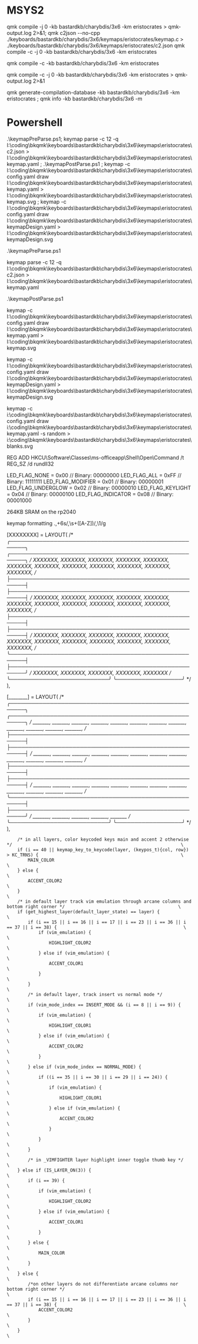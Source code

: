 # MSYS2

qmk compile -j 0 -kb bastardkb/charybdis/3x6 -km eristocrates > qmk-output.log 2>&1; qmk c2json --no-cpp ./keyboards/bastardkb/charybdis/3x6/keymaps/eristocrates/keymap.c > ./keyboards/bastardkb/charybdis/3x6/keymaps/eristocrates/c2.json
qmk compile -c -j 0 -kb bastardkb/charybdis/3x6 -km eristocrates

qmk compile -c -kb bastardkb/charybdis/3x6 -km eristocrates

qmk compile -c -j 0 -kb bastardkb/charybdis/3x6 -km eristocrates > qmk-output.log 2>&1

qmk generate-compilation-database -kb bastardkb/charybdis/3x6 -km eristocrates ;
qmk info -kb bastardkb/charybdis/3x6 -m

# Powershell

.\keymapPreParse.ps1; keymap parse -c 12 -q I:\coding\bkqmk\keyboards\bastardkb\charybdis\3x6\keymaps\eristocrates\c2.json > I:\coding\bkqmk\keyboards\bastardkb\charybdis\3x6\keymaps\eristocrates\keymap.yaml ; .\keymapPostParse.ps1 ; keymap -c I:\coding\bkqmk\keyboards\bastardkb\charybdis\3x6\keymaps\eristocrates\config.yaml draw I:\coding\bkqmk\keyboards\bastardkb\charybdis\3x6\keymaps\eristocrates\keymap.yaml > I:\coding\bkqmk\keyboards\bastardkb\charybdis\3x6\keymaps\eristocrates\keymap.svg ; keymap -c I:\coding\bkqmk\keyboards\bastardkb\charybdis\3x6\keymaps\eristocrates\config.yaml draw I:\coding\bkqmk\keyboards\bastardkb\charybdis\3x6\keymaps\eristocrates\keymapDesign.yaml > I:\coding\bkqmk\keyboards\bastardkb\charybdis\3x6\keymaps\eristocrates\keymapDesign.svg

.\keymapPreParse.ps1

keymap parse -c 12 -q I:\coding\bkqmk\keyboards\bastardkb\charybdis\3x6\keymaps\eristocrates\c2.json > I:\coding\bkqmk\keyboards\bastardkb\charybdis\3x6\keymaps\eristocrates\keymap.yaml

.\keymapPostParse.ps1

keymap -c I:\coding\bkqmk\keyboards\bastardkb\charybdis\3x6\keymaps\eristocrates\config.yaml draw I:\coding\bkqmk\keyboards\bastardkb\charybdis\3x6\keymaps\eristocrates\keymap.yaml > I:\coding\bkqmk\keyboards\bastardkb\charybdis\3x6\keymaps\eristocrates\keymap.svg

keymap -c I:\coding\bkqmk\keyboards\bastardkb\charybdis\3x6\keymaps\eristocrates\config.yaml draw I:\coding\bkqmk\keyboards\bastardkb\charybdis\3x6\keymaps\eristocrates\keymapDesign.yaml > I:\coding\bkqmk\keyboards\bastardkb\charybdis\3x6\keymaps\eristocrates\keymapDesign.svg

keymap -c i:\coding\bkqmk\keyboards\bastardkb\charybdis\3x6\keymaps\eristocrates\config.yaml draw i:\coding\bkqmk\keyboards\bastardkb\charybdis\3x6\keymaps\eristocrates\keymap.yaml -s random > i:\coding\bkqmk\keyboards\bastardkb\charybdis\3x6\keymaps\eristocrates\blanks.svg

REG ADD HKCU\Software\Classes\ms-officeapp\Shell\Open\Command /t REG_SZ /d rundll32

LED_FLAG_NONE       = 0x00  // Binary: 00000000
LED_FLAG_ALL        = 0xFF  // Binary: 11111111
LED_FLAG_MODIFIER   = 0x01  // Binary: 00000001
LED_FLAG_UNDERGLOW  = 0x02  // Binary: 00000010
LED_FLAG_KEYLIGHT   = 0x04  // Binary: 00000100
LED_FLAG_INDICATOR  = 0x08  // Binary: 00001000

264KB SRAM on the rp2040


keymap formatting
.,+6s/,\s+([A-Z])/,\1/g

  [XXXXXXXX] = LAYOUT(
  /* ╭──────────────────────────────────────────────────────╮ ╭──────────────────────────────────────────────────────╮ */
       XXXXXXX, XXXXXXX, XXXXXXX, XXXXXXX, XXXXXXX, XXXXXXX,    XXXXXXX, XXXXXXX, XXXXXXX, XXXXXXX, XXXXXXX, XXXXXXX,
  /* ├──────────────────────────────────────────────────────┤ ├──────────────────────────────────────────────────────┤ */
       XXXXXXX, XXXXXXX, XXXXXXX, XXXXXXX, XXXXXXX, XXXXXXX,    XXXXXXX, XXXXXXX, XXXXXXX, XXXXXXX, XXXXXXX, XXXXXXX,
  /* ├──────────────────────────────────────────────────────┤ ├──────────────────────────────────────────────────────┤ */
       XXXXXXX, XXXXXXX, XXXXXXX, XXXXXXX, XXXXXXX, XXXXXXX,    XXXXXXX, XXXXXXX, XXXXXXX, XXXXXXX, XXXXXXX, XXXXXXX,
  /* ╰──────────────────────────────────────────────────────┤ ├──────────────────────────────────────────────────────╯ */
                                  XXXXXXX, XXXXXXX, XXXXXXX,    XXXXXXX, XXXXXXX
  /*                            ╰───────────────────────────╯ ╰──────────────────╯                                     */
  ),

  [________] = LAYOUT(
  /* ╭──────────────────────────────────────────────────────╮ ╭──────────────────────────────────────────────────────╮ */
       _______, _______, _______, _______, _______, _______,    _______, _______, _______, _______, _______, _______,
  /* ├──────────────────────────────────────────────────────┤ ├──────────────────────────────────────────────────────┤ */
       _______, _______, _______, _______, _______, _______,    _______, _______, _______, _______, _______, _______,
  /* ├──────────────────────────────────────────────────────┤ ├──────────────────────────────────────────────────────┤ */
       _______, _______, _______, _______, _______, _______,    _______, _______, _______, _______, _______, _______,
  /* ╰──────────────────────────────────────────────────────┤ ├──────────────────────────────────────────────────────╯ */
                                  _______, _______, _______,    _______, _______
  /*                            ╰───────────────────────────╯ ╰──────────────────╯                                     */
  ),

        /* in all layers, color keycoded keys main and accent 2 otherwise */                                                                \
        if (i == 40 || keymap_key_to_keycode(layer, (keypos_t){col, row}) > KC_TRNS) {                                                      \
            MAIN_COLOR                                                                                                                      \
        } else {                                                                                                                            \
            ACCENT_COLOR2                                                                                                                   \
        }                                                                                                                                   \
        /* in default layer track vim emulation through arcane columns and bottom right corner */                                           \
        if (get_highest_layer(default_layer_state) == layer) {                                                                              \
            if (i == 15 || i == 16 || i == 17 || i == 23 || i == 36 || i == 37 || i == 38) {                                                \
                if (vim_emulation) {                                                                                                        \
                    HIGHLIGHT_COLOR2                                                                                                        \
                } else if (vim_emulation) {                                                                                                 \
                    ACCENT_COLOR1                                                                                                           \
                }                                                                                                                           \
            }                                                                                                                               \
            /* in default layer, track insert vs normal mode */                                                                             \
            if (vim_mode_index == INSERT_MODE && (i == 8 || i == 9)) {                                                                      \
                if (vim_emulation) {                                                                                                        \
                    HIGHLIGHT_COLOR1                                                                                                        \
                } else if (vim_emulation) {                                                                                                 \
                    ACCENT_COLOR2                                                                                                           \
                }                                                                                                                           \
            } else if (vim_mode_index == NORMAL_MODE) {                                                                                     \
                if ((i == 35 || i == 30 || i == 29 || i == 24)) {                                                                           \
                    if (vim_emulation) {                                                                                                    \
                        HIGHLIGHT_COLOR1                                                                                                    \
                    } else if (vim_emulation) {                                                                                             \
                        ACCENT_COLOR2                                                                                                       \
                    }                                                                                                                       \
                }                                                                                                                           \
            }                                                                                                                               \
            /* in _VIMFIGHTER layer highlight inner toggle thumb key */                                                                     \
        } else if (IS_LAYER_ON(3)) {                                                                                                        \
            if (i == 39) {                                                                                                                  \
                if (vim_emulation) {                                                                                                        \
                    HIGHLIGHT_COLOR2                                                                                                        \
                } else if (vim_emulation) {                                                                                                 \
                    ACCENT_COLOR1                                                                                                           \
                }                                                                                                                           \
            } else {                                                                                                                        \
                MAIN_COLOR                                                                                                                  \
            }                                                                                                                               \
        } else {                                                                                                                            \
            /*on other layers do not differentiate arcane columns nor bottom right corner */                                                \
            if (i == 15 || i == 16 || i == 17 || i == 23 || i == 36 || i == 37 || i == 38) {                                                \
                ACCENT_COLOR2                                                                                                               \
            }                                                                                                                               \
        }                                                                                                                                   \

